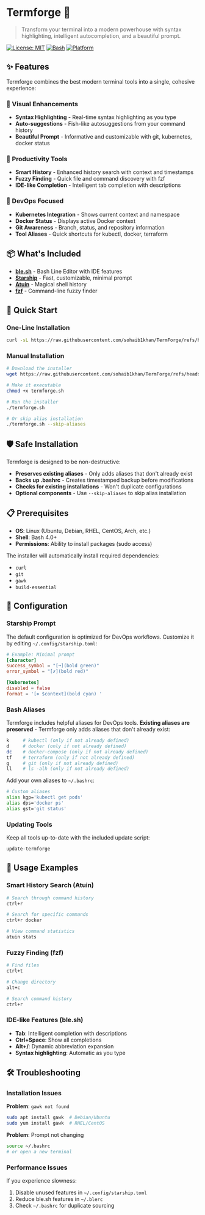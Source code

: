 # Termforge 🔨

> Transform your terminal into a modern powerhouse with syntax highlighting, intelligent autocompletion, and a beautiful prompt.

[![License: MIT](https://img.shields.io/badge/License-MIT-yellow.svg)](https://opensource.org/licenses/MIT)
[![Bash](https://img.shields.io/badge/bash-5.0%2B-blue)](https://www.gnu.org/software/bash/)
[![Platform](https://img.shields.io/badge/platform-linux-lightgrey)](https://www.linux.org/)


## ✨ Features

Termforge combines the best modern terminal tools into a single, cohesive experience:

### 🎨 Visual Enhancements
- **Syntax Highlighting** - Real-time syntax highlighting as you type
- **Auto-suggestions** - Fish-like autosuggestions from your command history
- **Beautiful Prompt** - Informative and customizable with git, kubernetes, docker status

### 🚀 Productivity Tools
- **Smart History** - Enhanced history search with context and timestamps
- **Fuzzy Finding** - Quick file and command discovery with fzf
- **IDE-like Completion** - Intelligent tab completion with descriptions

### 🔧 DevOps Focused
- **Kubernetes Integration** - Shows current context and namespace
- **Docker Status** - Displays active Docker context
- **Git Awareness** - Branch, status, and repository information
- **Tool Aliases** - Quick shortcuts for kubectl, docker, terraform

## 📦 What's Included

- **[ble.sh](https://github.com/akinomyoga/ble.sh)** - Bash Line Editor with IDE features
- **[Starship](https://starship.rs/)** - Fast, customizable, minimal prompt
- **[Atuin](https://github.com/ellie/atuin)** - Magical shell history
- **[fzf](https://github.com/junegunn/fzf)** - Command-line fuzzy finder

## 🚀 Quick Start

### One-Line Installation

```bash
curl -sL https://raw.githubusercontent.com/sohaib1khan/TermForge/refs/heads/main/termforge.sh | bash
```

### Manual Installation

```bash
# Download the installer
wget https://raw.githubusercontent.com/sohaib1khan/TermForge/refs/heads/main/termforge.sh

# Make it executable
chmod +x termforge.sh

# Run the installer
./termforge.sh

# Or skip alias installation
./termforge.sh --skip-aliases
```

## 🛡️ Safe Installation

Termforge is designed to be non-destructive:

- **Preserves existing aliases** - Only adds aliases that don't already exist
- **Backs up .bashrc** - Creates timestamped backup before modifications
- **Checks for existing installations** - Won't duplicate configurations
- **Optional components** - Use `--skip-aliases` to skip alias installation

## 📋 Prerequisites

- **OS**: Linux (Ubuntu, Debian, RHEL, CentOS, Arch, etc.)
- **Shell**: Bash 4.0+
- **Permissions**: Ability to install packages (sudo access)

The installer will automatically install required dependencies:
- `curl`
- `git`
- `gawk`
- `build-essential`

## 🔧 Configuration

### Starship Prompt

The default configuration is optimized for DevOps workflows. Customize it by editing `~/.config/starship.toml`:

```toml
# Example: Minimal prompt
[character]
success_symbol = "[➜](bold green)"
error_symbol = "[✗](bold red)"

[kubernetes]
disabled = false
format = '[⎈ $context](bold cyan) '
```

### Bash Aliases

Termforge includes helpful aliases for DevOps tools. **Existing aliases are preserved** - Termforge only adds aliases that don't already exist:

```bash
k     # kubectl (only if not already defined)
d     # docker (only if not already defined)
dc    # docker-compose (only if not already defined)
tf    # terraform (only if not already defined)
g     # git (only if not already defined)
ll    # ls -alh (only if not already defined)
```

Add your own aliases to `~/.bashrc`:

```bash
# Custom aliases
alias kgp='kubectl get pods'
alias dps='docker ps'
alias gst='git status'
```

### Updating Tools

Keep all tools up-to-date with the included update script:

```bash
update-termforge
```

## 🎯 Usage Examples

### Smart History Search (Atuin)
```bash
# Search through command history
ctrl+r

# Search for specific commands
ctrl+r docker

# View command statistics
atuin stats
```

### Fuzzy Finding (fzf)
```bash
# Find files
ctrl+t

# Change directory
alt+c

# Search command history
ctrl+r
```

### IDE-like Features (ble.sh)
- **Tab**: Intelligent completion with descriptions
- **Ctrl+Space**: Show all completions
- **Alt+/**: Dynamic abbreviation expansion
- **Syntax highlighting**: Automatic as you type

## 🛠️ Troubleshooting

### Installation Issues

**Problem**: `gawk not found`
```bash
sudo apt install gawk  # Debian/Ubuntu
sudo yum install gawk  # RHEL/CentOS
```

**Problem**: Prompt not changing
```bash
source ~/.bashrc
# or open a new terminal
```

### Performance Issues

If you experience slowness:

1. Disable unused features in `~/.config/starship.toml`
2. Reduce ble.sh features in `~/.blerc`
3. Check `~/.bashrc` for duplicate sourcing

